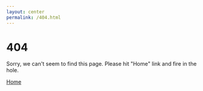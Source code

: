 ```yaml
---
layout: center
permalink: /404.html
---
```


# 404

Sorry, we can't seem to find this page. Please hit "Home" link and fire in the hole.

<div class="mt3">
  <a href="{{ site.url }}/" class="button button-blue button-big">Home</a>
</div>
